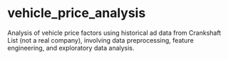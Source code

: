 # vehicle_price_analysis
 Analysis of vehicle price factors using historical ad data from Crankshaft List (not a real company), involving data preprocessing, feature engineering, and exploratory data analysis.
